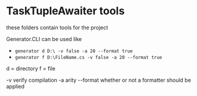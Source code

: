 # TaskTupleAwaiter tools

these folders contain tools for the project

Generator.CLI can be used like 

 - ```generator d D:\ -v false -a 20 --format true```
 - ```generator f D:\FileName.cs -v false -a 20 --format true```
 
 d = directory
 f = file

 -v verify compilation
 -a arity 
 --format whether or not a formatter should be applied


